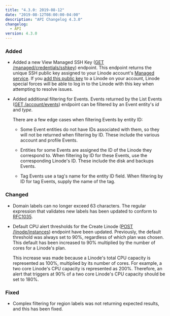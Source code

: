 ```yaml
---
title: "4.3.0: 2019-08-12"
date: "2019-08-12T08:00:00-04:00"
description: "API Changelog 4.3.0"
changelog:
  - API
version: 4.3.0
---
```


### Added

- Added a new View Managed SSH Key ([GET /managed/credentials/sshkey](https://www.linode.com/docs/api/managed/#managed-ssh-key-view)) endpoint. This endpoint returns the unique SSH public key assigned to your Linode account's [Managed service](https://www.linode.com/managed). If you [add this public key](https://linode.com/docs/platform/linode-managed/#adding-the-public-key) to a Linode on your account, Linode special forces will be able to log in to the Linode with this key when attempting to resolve issues.

- Added additional filtering for Events. Events returned by the List Events ([GET /account/events](https://www.linode.com/docs/api/account/#events-list)) endpoint can be filtered by an Event entity's _id_ and _type_.

  There are a few edge cases when filtering Events by entity ID:

  - Some Event entities do not have IDs associated with them, so they will not be returned when filtering by ID. These include the various account and profile Events.

  - Entities for some Events are assigned the ID of the Linode they correspond to. When filtering by ID for these Events, use the corresponding Linode's ID. These include the disk and backups Events.

  - Tag Events use a tag's name for the entity ID field. When filtering by ID for tag Events, supply the name of the tag.

### Changed

- Domain labels can no longer exceed 63 characters. The regular expression that validates new labels has been updated to conform to [RFC1035](https://tools.ietf.org/html/rfc1035).

- Default CPU alert thresholds for the Create Linode ([POST /linode/instances](https://www.linode.com/docs/api/linode-instances/#linode-create)) endpoint have been updated. Previously, the default threshold was always set to 90%, regardless of which plan was chosen. This default has been increased to 90% multiplied by the number of cores for a Linode's plan.

  This increase was made because a Linode's total CPU capacity is represented as 100%, multiplied by its number of cores. For example, a two core Linode's CPU capacity is represented as 200%. Therefore, an alert that triggers at 90% of a two core Linode's CPU capacity should be set to 180%.

### Fixed

- Complex filtering for region labels was not returning expected results, and this has been fixed.
